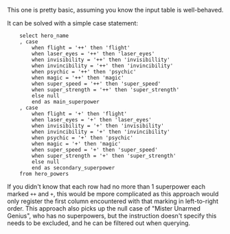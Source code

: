This one is pretty basic, assuming you know the input table is well-behaved. 

It can be solved with a simple case statement:
```
    select hero_name
    , case
        when flight = '++' then 'flight' 
        when laser_eyes = '++' then 'laser_eyes'
        when invisibility = '++' then 'invisibillity'
        when invincibility = '++' then 'invincibility'
        when psychic = '++' then 'psychic'
        when magic = '++' then 'magic'
        when super_speed = '++' then 'super_speed'
        when super_strength = '++' then 'super_strength'
        else null
        end as main_superpower
    , case
        when flight = '+' then 'flight' 
        when laser_eyes = '+' then 'laser_eyes'
        when invisibility = '+' then 'invisibility'
        when invincibility = '+' then 'invincibility'
        when psychic = '+' then 'psychic'
        when magic = '+' then 'magic'
        when super_speed = '+' then 'super_speed'
        when super_strength = '+' then 'super_strength'
        else null
        end as secondary_superpower
    from hero_powers
```

If you didn't know that each row had no more than 1 superpower each marked `++` and `+`, this would be mpore complicated as this approach would only register the first column encountered with that marking in left-to-right order. This approach also picks up the null case of "Mister Unarmed Genius", who has no superpowers, but the instruction doesn't specify this needs to be excluded, and he can be filtered out when querying. 